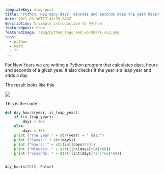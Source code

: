 ```yaml
---
templateKey: blog-post
title: "Python: How many days, minutes and seconds does the year have?"
date: 2021-08-30T17:43:39.843Z
description: A simple introduction to Python
featuredpost: true
featuredimage: /img/python_logo_and_wordmark.svg.png
tags:
  - python
  - math
  - ""
---
```

For New Years we are writing a Python program that calculates days, hours and seconds of a given year. It also checks if the year is a leap year and adds a day.

The result looks like this

[![](http://yearofpython.com/wp-content/uploads/2017/12/Bildschirmfoto-2017-12-30-um-15.31.02-1-300x94.png)](http://yearofpython.com/wp-content/uploads/2017/12/Bildschirmfoto-2017-12-30-um-15.31.02-1.png)

This is the code:

```python
def day_hours(year, is_leap_year):
    if (is_leap_year):
        days = 366
    else:
        days = 365
    print ("The year " + str(year) + " has:")
    print ("Days: " + str(days))
    print ("Hours: " + str(int(days)*24))
    print ("Minutes: " + str((int(days)*24)*60))
    print ("Seconds: " + str(((int(days)*24)*60)*60))


day_hours(2018, False)
```